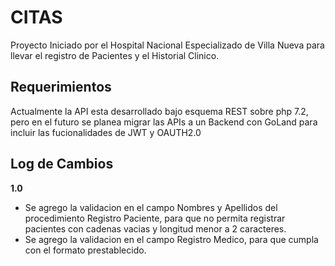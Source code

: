 # CITAS

Proyecto Iniciado por el Hospital Nacional Especializado de Villa Nueva
para llevar el registro de Pacientes y el Historial Clinico.

## Requerimientos

Actualmente la API esta desarrollado bajo esquema REST sobre php 7.2, pero en el futuro se planea migrar las APIs a un Backend con GoLand para incluir las fucionalidades de JWT y OAUTH2.0

## Log de Cambios

**1.0** 
- Se agrego la validacion en el campo Nombres y Apellidos del procedimiento Registro Paciente, para que no permita registrar pacientes con cadenas vacias y longitud menor a 2 caracteres.
- Se agrego la validacion en el campo Registro Medico, para que cumpla con el formato prestablecido.

 




